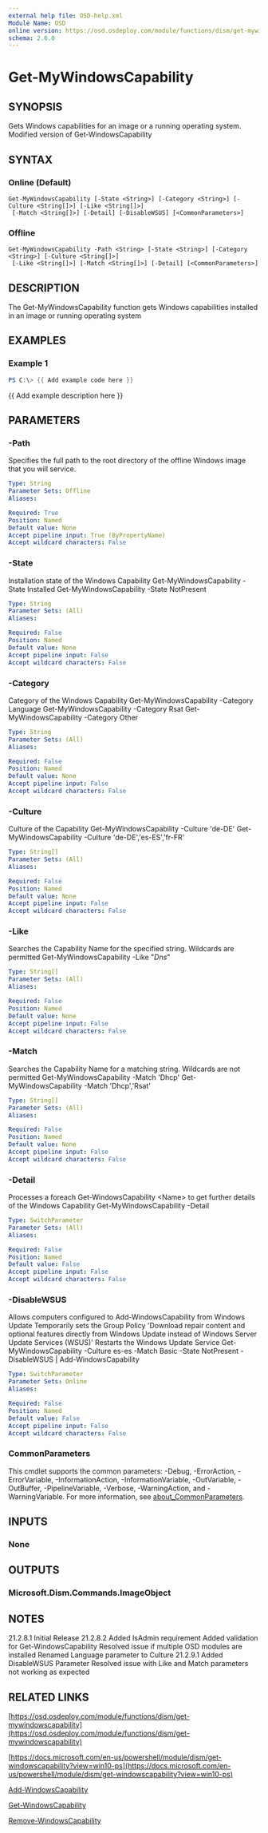 ```yaml
---
external help file: OSD-help.xml
Module Name: OSD
online version: https://osd.osdeploy.com/module/functions/dism/get-mywindowscapability
schema: 2.0.0
---
```


# Get-MyWindowsCapability

## SYNOPSIS
Gets Windows capabilities for an image or a running operating system. 
Modified version of Get-WindowsCapability

## SYNTAX

### Online (Default)
```
Get-MyWindowsCapability [-State <String>] [-Category <String>] [-Culture <String[]>] [-Like <String[]>]
 [-Match <String[]>] [-Detail] [-DisableWSUS] [<CommonParameters>]
```

### Offline
```
Get-MyWindowsCapability -Path <String> [-State <String>] [-Category <String>] [-Culture <String[]>]
 [-Like <String[]>] [-Match <String[]>] [-Detail] [<CommonParameters>]
```

## DESCRIPTION
The Get-MyWindowsCapability function gets Windows capabilities installed in an image or running operating system

## EXAMPLES

### Example 1
```powershell
PS C:\> {{ Add example code here }}
```

{{ Add example description here }}

## PARAMETERS

### -Path
Specifies the full path to the root directory of the offline Windows image that you will service.

```yaml
Type: String
Parameter Sets: Offline
Aliases:

Required: True
Position: Named
Default value: None
Accept pipeline input: True (ByPropertyName)
Accept wildcard characters: False
```

### -State
Installation state of the Windows Capability
Get-MyWindowsCapability -State Installed
Get-MyWindowsCapability -State NotPresent

```yaml
Type: String
Parameter Sets: (All)
Aliases:

Required: False
Position: Named
Default value: None
Accept pipeline input: False
Accept wildcard characters: False
```

### -Category
Category of the Windows Capability
Get-MyWindowsCapability -Category Language
Get-MyWindowsCapability -Category Rsat
Get-MyWindowsCapability -Category Other

```yaml
Type: String
Parameter Sets: (All)
Aliases:

Required: False
Position: Named
Default value: None
Accept pipeline input: False
Accept wildcard characters: False
```

### -Culture
Culture of the Capability
Get-MyWindowsCapability -Culture 'de-DE'
Get-MyWindowsCapability -Culture 'de-DE','es-ES','fr-FR'

```yaml
Type: String[]
Parameter Sets: (All)
Aliases:

Required: False
Position: Named
Default value: None
Accept pipeline input: False
Accept wildcard characters: False
```

### -Like
Searches the Capability Name for the specified string. 
Wildcards are permitted
Get-MyWindowsCapability -Like "*Dns*"

```yaml
Type: String[]
Parameter Sets: (All)
Aliases:

Required: False
Position: Named
Default value: None
Accept pipeline input: False
Accept wildcard characters: False
```

### -Match
Searches the Capability Name for a matching string. 
Wildcards are not permitted
Get-MyWindowsCapability -Match 'Dhcp'
Get-MyWindowsCapability -Match 'Dhcp','Rsat'

```yaml
Type: String[]
Parameter Sets: (All)
Aliases:

Required: False
Position: Named
Default value: None
Accept pipeline input: False
Accept wildcard characters: False
```

### -Detail
Processes a foreach Get-WindowsCapability \<Name\> to get further details of the Windows Capability
Get-MyWindowsCapability -Detail

```yaml
Type: SwitchParameter
Parameter Sets: (All)
Aliases:

Required: False
Position: Named
Default value: False
Accept pipeline input: False
Accept wildcard characters: False
```

### -DisableWSUS
Allows computers configured to Add-WindowsCapability from Windows Update
Temporarily sets the Group Policy 'Download repair content and optional features directly from Windows Update instead of Windows Server Update Services (WSUS)'
Restarts the Windows Update Service
Get-MyWindowsCapability -Culture es-es -Match Basic -State NotPresent -DisableWSUS | Add-WindowsCapability

```yaml
Type: SwitchParameter
Parameter Sets: Online
Aliases:

Required: False
Position: Named
Default value: False
Accept pipeline input: False
Accept wildcard characters: False
```

### CommonParameters
This cmdlet supports the common parameters: -Debug, -ErrorAction, -ErrorVariable, -InformationAction, -InformationVariable, -OutVariable, -OutBuffer, -PipelineVariable, -Verbose, -WarningAction, and -WarningVariable. For more information, see [about_CommonParameters](http://go.microsoft.com/fwlink/?LinkID=113216).

## INPUTS

### None
## OUTPUTS

### Microsoft.Dism.Commands.ImageObject
## NOTES
21.2.8.1    Initial Release
21.2.8.2    Added IsAdmin requirement
            Added validation for Get-WindowsCapability
            Resolved issue if multiple OSD modules are installed
            Renamed Language parameter to Culture
21.2.9.1    Added DisableWSUS Parameter
            Resolved issue with Like and Match parameters not working as expected

## RELATED LINKS

[https://osd.osdeploy.com/module/functions/dism/get-mywindowscapability](https://osd.osdeploy.com/module/functions/dism/get-mywindowscapability)

[https://docs.microsoft.com/en-us/powershell/module/dism/get-windowscapability?view=win10-ps](https://docs.microsoft.com/en-us/powershell/module/dism/get-windowscapability?view=win10-ps)

[Add-WindowsCapability]()

[Get-WindowsCapability]()

[Remove-WindowsCapability]()

